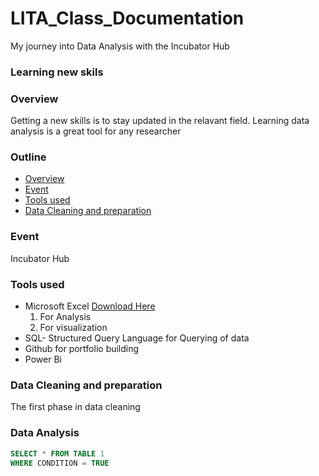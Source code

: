 # LITA_Class_Documentation
My journey into Data Analysis with the Incubator Hub
      
### Learning new skils
      
### Overview
Getting a new skills is to stay updated in the relavant field. Learning data analysis is a great tool for any researcher

### Outline
- [Overview](#overview)
- [Event](#event)
- [Tools used](#tools-used)
- [Data Cleaning and preparation](#data-cleaning-and-preparation)


### Event
Incubator Hub
      
### Tools used
- Microsoft Excel [Download Here](https://www.microsoft.com)
   1. For Analysis
   2. For visualization        
- SQL- Structured Query Language for Querying of data
- Github for portfolio building
- Power Bi
      
### Data Cleaning and preparation
The first phase in data cleaning
      
### Data Analysis
```SQL
SELECT * FROM TABLE 1
WHERE CONDITION = TRUE
